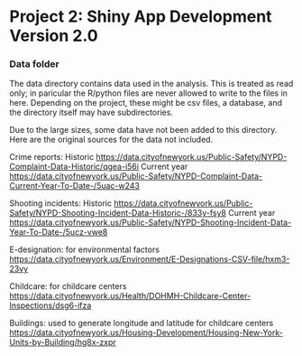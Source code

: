 # Project 2: Shiny App Development Version 2.0

### Data folder

The data directory contains data used in the analysis. This is treated as read only; in paricular the R/python files are never allowed to write to the files in here. Depending on the project, these might be csv files, a database, and the directory itself may have subdirectories.

Due to the large sizes, some data have not been added to this directory. Here are the original sources for the data not included.



Crime reports:
Historic https://data.cityofnewyork.us/Public-Safety/NYPD-Complaint-Data-Historic/qgea-i56i
Current year https://data.cityofnewyork.us/Public-Safety/NYPD-Complaint-Data-Current-Year-To-Date-/5uac-w243

Shooting incidents:
Historic https://data.cityofnewyork.us/Public-Safety/NYPD-Shooting-Incident-Data-Historic-/833y-fsy8
Current year https://data.cityofnewyork.us/Public-Safety/NYPD-Shooting-Incident-Data-Year-To-Date-/5ucz-vwe8

E-designation: for environmental factors
https://data.cityofnewyork.us/Environment/E-Designations-CSV-file/hxm3-23vy

Childcare: for childcare centers
https://data.cityofnewyork.us/Health/DOHMH-Childcare-Center-Inspections/dsg6-ifza

Buildings: used to generate longitude and latitude for childcare centers
https://data.cityofnewyork.us/Housing-Development/Housing-New-York-Units-by-Building/hg8x-zxpr
